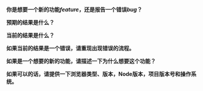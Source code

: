 <!-- 在你创建一个问题之前，请确保你已经更新到最新的版本。 -->
<!-- 请不要删除下面的模板，不然我可能会关闭你的问题 -->

**你是想要一个新的功能*feature*，还是报告一个错误*bug*？**

<!-- 选择其一，如果同一个问题包含其中两种，可能会被关闭 -->

**预期的结果是什么？**

**当前的结果是什么？**

**如果当前的结果是一个错误，请重现出现错误的流程。**

**如果是一个想要的新的功能，请描述一下为什么想要这个功能？**

**如果可以的话，请提供一下浏览器类型、版本，Node版本，项目版本号和操作系统。**
